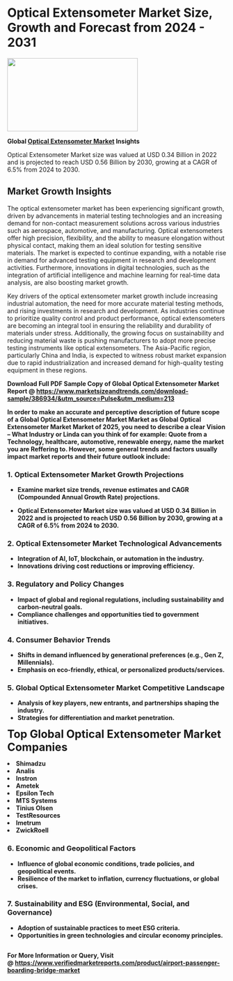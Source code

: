 <H1>Optical Extensometer Market Size, Growth and Forecast from 2024 - 2031</H1><img class="aligncenter size-medium wp-image-584254" src="https://thirdeyenews.in/wp-content/uploads/2024/09/Global-Market-Research-300x168.jpeg" alt="" width="300" height="168" /><p><strong>Global&nbsp;<a href="https://www.marketsizeandtrends.com/download-sample/386934/&amp;utm_source=Pulse&amp;utm_medium=213">Optical Extensometer Market</a> Insights</strong></p><p>Optical Extensometer Market size was valued at USD 0.34 Billion in 2022 and is projected to reach USD 0.56 Billion by 2030, growing at a CAGR of 6.5% from 2024 to 2030.</p><p><h2>Market Growth Insights</h2> <p>The optical extensometer market has been experiencing significant growth, driven by advancements in material testing technologies and an increasing demand for non-contact measurement solutions across various industries such as aerospace, automotive, and manufacturing. Optical extensometers offer high precision, flexibility, and the ability to measure elongation without physical contact, making them an ideal solution for testing sensitive materials. The market is expected to continue expanding, with a notable rise in demand for advanced testing equipment in research and development activities. Furthermore, innovations in digital technologies, such as the integration of artificial intelligence and machine learning for real-time data analysis, are also boosting market growth.</p> <p><strong></strong></p> <p>Key drivers of the optical extensometer market growth include increasing industrial automation, the need for more accurate material testing methods, and rising investments in research and development. As industries continue to prioritize quality control and product performance, optical extensometers are becoming an integral tool in ensuring the reliability and durability of materials under stress. Additionally, the growing focus on sustainability and reducing material waste is pushing manufacturers to adopt more precise testing instruments like optical extensometers. The Asia-Pacific region, particularly China and India, is expected to witness robust market expansion due to rapid industrialization and increased demand for high-quality testing equipment in these regions.</p> <p><strong></p><p><span class=""><strong>Download Full PDF Sample Copy of Global Optical Extensometer Market Report</strong> @ <a href="https://www.marketsizeandtrends.com/download-sample/386934/&amp;utm_source=Pulse&amp;utm_medium=213" target="_blank">https://www.marketsizeandtrends.com/download-sample/386934/&amp;utm_source=Pulse&amp;utm_medium=213</a></span></p><p>In order to make an accurate and perceptive description of future scope of a Global&nbsp;Optical Extensometer Market Market as Global&nbsp;Optical Extensometer Market Market of 2025, you need to describe a clear Vision &ndash; What Industry or Linda can you think of for example: Quote from a Technology, healthcare, automotive, renewable energy, name the market you are Reffering to. However, some general trends and factors usually impact market reports and their future outlook include:</p><h3>1.&nbsp;<strong>Optical Extensometer Market Growth Projections</strong></h3><ul><li>Examine market size trends, revenue estimates and CAGR (Compounded Annual Growth Rate) projections.</li><li><p>Optical Extensometer Market size was valued at USD 0.34 Billion in 2022 and is projected to reach USD 0.56 Billion by 2030, growing at a CAGR of 6.5% from 2024 to 2030.</p></li></ul><h3>2.&nbsp;<strong>Optical Extensometer Market Technological Advancements</strong></h3><ul><li>Integration of AI, IoT, blockchain, or automation in the industry.</li><li>Innovations driving cost reductions or improving efficiency.</li></ul><h3>3.&nbsp;<strong>Regulatory and Policy Changes</strong></h3><ul><li>Impact of global and regional regulations, including sustainability and carbon-neutral goals.</li><li>Compliance challenges and opportunities tied to government initiatives.</li></ul><h3>4.&nbsp;<strong>Consumer Behavior Trends</strong></h3><ul><li>Shifts in demand influenced by generational preferences (e.g., Gen Z, Millennials).</li><li>Emphasis on eco-friendly, ethical, or personalized products/services.</li></ul><h3>5.&nbsp;<strong>Global Optical Extensometer Market Competitive Landscape</strong></h3><ul><li>Analysis of key players, new entrants, and partnerships shaping the industry.</li><li>Strategies for differentiation and market penetration.</li></ul><p data-pm-slice="1 1 []"><span style="color: inherit; font-family: inherit; font-size: 25px;">Top Global Optical Extensometer Market Companies</span></p><div class="" data-test-id=""><p><li>Shimadzu</li><li> Analis</li><li> Instron</li><li> Ametek</li><li> Epsilon Tech</li><li> MTS Systems</li><li> Tinius Olsen</li><li> TestResources</li><li> Imetrum</li><li> ZwickRoell</li></p></div><h3>6.&nbsp;<strong>Economic and Geopolitical Factors</strong></h3><ul><li>Influence of global economic conditions, trade policies, and geopolitical events.</li><li>Resilience of the market to inflation, currency fluctuations, or global crises.</li></ul><h3>7.&nbsp;<strong>Sustainability and ESG (Environmental, Social, and Governance)</strong></h3><ul><li>Adoption of sustainable practices to meet ESG criteria.</li><li>Opportunities in green technologies and circular economy principles.</li></ul><h2><strong style="font-size: 14px;">For More Information or Query, Visit @&nbsp;</strong><a style="background-color: #ffffff; font-size: 14px;" href="https://www.marketsizeandtrends.com/report/optical-extensometer-market/" target="_blank">https://www.verifiedmarketreports.com/product/airport-passenger-boarding-bridge-market</a></h2>
